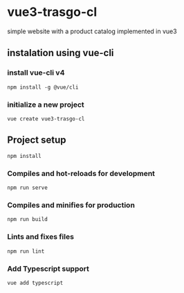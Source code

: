 # vue3-trasgo-cl
simple website with a product catalog implemented in vue3

## instalation using vue-cli

### install vue-cli v4

```
npm install -g @vue/cli
```

### initialize a new project

```
vue create vue3-trasgo-cl
```

## Project setup
```
npm install
```

### Compiles and hot-reloads for development
```
npm run serve
```

### Compiles and minifies for production
```
npm run build
```

### Lints and fixes files
```
npm run lint
```

### Add Typescript support

```
vue add typescript
```
